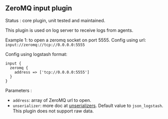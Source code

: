 ZeroMQ input plugin
---

Status : core plugin, unit tested and maintained.

This plugin is used on log server to receive logs from agents.

Example 1: to open a zeromq socket on port 5555.
Config using url: ``input://zeromq://tcp://0.0.0.0:5555``

Config using logstash format:
````
input {
  zeromq {
    address => ['tcp://0.0.0.0:5555']
  }
}
````

Parameters :
* ``address``: array of ZeroMQ url to open.
* ``unserializer``: more doc at [unserializers](unserializers.md). Default value to ``json_logstash``. This plugin does not support raw data.
